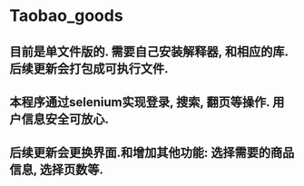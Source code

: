 # Taobao_goods
## 目前是单文件版的. 需要自己安装解释器, 和相应的库. 后续更新会打包成可执行文件.
## 本程序通过selenium实现登录, 搜索, 翻页等操作. 用户信息安全可放心.
## 后续更新会更换界面.和增加其他功能: 选择需要的商品信息, 选择页数等.
